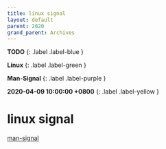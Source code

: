 ```yaml
---
title: linux signal
layout: default
parent: 2020
grand_parent: Archives
---
```


**TODO**
{: .label .label-blue }

**Linux**
{: .label .label-green }

**Man-Signal**
{: .label .label-purple }

**2020-04-09 10:00:00 +0800**
{: .label .label-yellow }

# linux signal

[man-signal](http://man7.org/linux/man-pages/man7/signal.7.html)